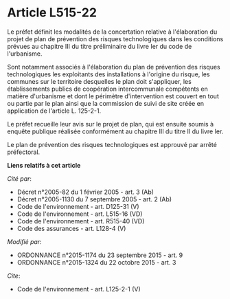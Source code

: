 # Article L515-22

Le préfet définit les modalités de la concertation relative à l'élaboration du projet de plan de prévention des risques
technologiques dans les conditions prévues au chapitre III du titre préliminaire du livre Ier du code de l'urbanisme. 

Sont notamment associés à l'élaboration du plan de prévention des risques technologiques les exploitants des installations à
l'origine du risque, les communes sur le territoire desquelles le plan doit s'appliquer, les établissements publics de
coopération intercommunale compétents en matière d'urbanisme et dont le périmètre d'intervention est couvert en tout ou
partie par le plan ainsi que la commission de suivi de site créée en application de l'article L. 125-2-1. 

Le préfet recueille leur avis sur le projet de plan, qui est ensuite soumis à enquête publique réalisée conformément au
chapitre III du titre II du livre Ier. 

Le plan de prévention des risques technologiques est approuvé par arrêté préfectoral.

**Liens relatifs à cet article**

_Cité par_:

  - Décret n°2005-82 du 1 février 2005 - art. 3 (Ab)
  - Décret n°2005-1130 du 7 septembre 2005 - art. 2 (Ab)
  - Code de l'environnement - art. D125-31 (V)
  - Code de l'environnement - art. L515-16 (VD)
  - Code de l'environnement - art. R515-40 (VD)
  - Code des assurances - art. L128-4 (V)

_Modifié par_:

  - ORDONNANCE n°2015-1174 du 23 septembre 2015 - art. 9
  - ORDONNANCE n°2015-1324 du 22 octobre 2015 - art. 3

_Cite_:

  - Code de l'environnement - art. L125-2-1 (V)
